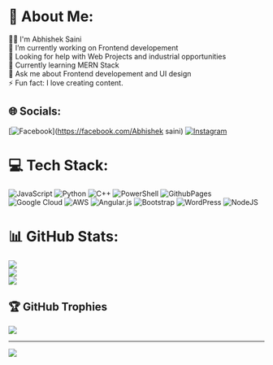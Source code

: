 # 💫 About Me:
👨‍💻 I'm Abhishek Saini<br>🔭 I’m currently working on Frontend developement<br>🤝 Looking for help with Web Projects and industrial opportunities<br>🌱 Currently learning MERN Stack<br>💬 Ask me about Frontend developement and UI design<br> ⚡ Fun fact: I love creating content.


## 🌐 Socials:
[![Facebook](https://img.shields.io/badge/Facebook-%231877F2.svg?logo=Facebook&logoColor=white)](https://facebook.com/Abhishek saini) [![Instagram](https://img.shields.io/badge/Instagram-%23E4405F.svg?logo=Instagram&logoColor=white)](https://instagram.com/akyllus) 

# 💻 Tech Stack:
![JavaScript](https://img.shields.io/badge/javascript-%23323330.svg?style=for-the-badge&logo=javascript&logoColor=%23F7DF1E) ![Python](https://img.shields.io/badge/python-3670A0?style=for-the-badge&logo=python&logoColor=ffdd54) ![C++](https://img.shields.io/badge/c++-%2300599C.svg?style=for-the-badge&logo=c%2B%2B&logoColor=white) ![PowerShell](https://img.shields.io/badge/PowerShell-%235391FE.svg?style=for-the-badge&logo=powershell&logoColor=white) ![GithubPages](https://img.shields.io/badge/github%20pages-121013?style=for-the-badge&logo=github&logoColor=white) ![Google Cloud](https://img.shields.io/badge/GoogleCloud-%234285F4.svg?style=for-the-badge&logo=google-cloud&logoColor=white) ![AWS](https://img.shields.io/badge/AWS-%23FF9900.svg?style=for-the-badge&logo=amazon-aws&logoColor=white) ![Angular.js](https://img.shields.io/badge/angular.js-%23E23237.svg?style=for-the-badge&logo=angularjs&logoColor=white) ![Bootstrap](https://img.shields.io/badge/bootstrap-%238511FA.svg?style=for-the-badge&logo=bootstrap&logoColor=white) ![WordPress](https://img.shields.io/badge/WordPress-%23117AC9.svg?style=for-the-badge&logo=WordPress&logoColor=white) ![NodeJS](https://img.shields.io/badge/node.js-6DA55F?style=for-the-badge&logo=node.js&logoColor=white)
# 📊 GitHub Stats:
![](https://github-readme-stats.vercel.app/api?username=akyllus&theme=dark&hide_border=false&include_all_commits=false&count_private=false)<br/>
![](https://github-readme-streak-stats.herokuapp.com/?user=akyllus&theme=dark&hide_border=false)<br/>
![](https://github-readme-stats.vercel.app/api/top-langs/?username=akyllus&theme=dark&hide_border=false&include_all_commits=false&count_private=false&layout=compact)

## 🏆 GitHub Trophies
![](https://github-profile-trophy.vercel.app/?username=akyllus&theme=radical&no-frame=false&no-bg=true&margin-w=4)

---
[![](https://visitcount.itsvg.in/api?id=akyllus&icon=0&color=0)](https://visitcount.itsvg.in)

<!-- Proudly created with GPRM ( https://gprm.itsvg.in ) -->
